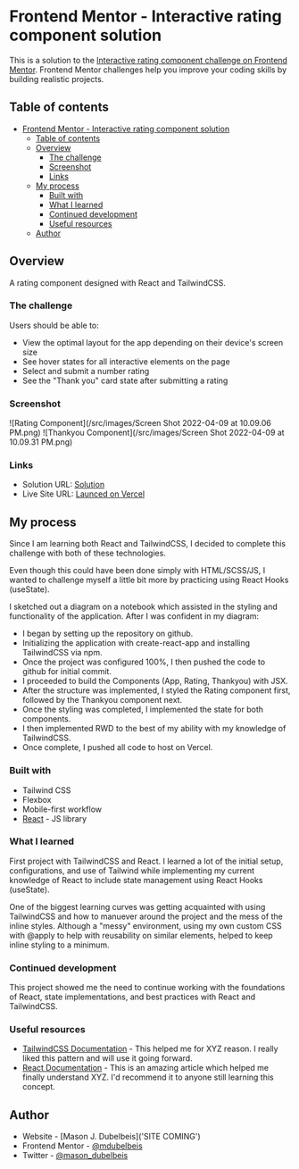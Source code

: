 # Frontend Mentor - Interactive rating component solution

This is a solution to the [Interactive rating component challenge on Frontend Mentor](https://www.frontendmentor.io/challenges/interactive-rating-component-koxpeBUmI). Frontend Mentor challenges help you improve your coding skills by building realistic projects.

## Table of contents

- [Frontend Mentor - Interactive rating component solution](#frontend-mentor---interactive-rating-component-solution)
  - [Table of contents](#table-of-contents)
  - [Overview](#overview)
    - [The challenge](#the-challenge)
    - [Screenshot](#screenshot)
    - [Links](#links)
  - [My process](#my-process)
    - [Built with](#built-with)
    - [What I learned](#what-i-learned)
    - [Continued development](#continued-development)
    - [Useful resources](#useful-resources)
  - [Author](#author)

## Overview

A rating component designed with React and TailwindCSS.

### The challenge

Users should be able to:

- View the optimal layout for the app depending on their device's screen size
- See hover states for all interactive elements on the page
- Select and submit a number rating
- See the "Thank you" card state after submitting a rating

### Screenshot

![Rating Component](/src/images/Screen Shot 2022-04-09 at 10.09.06 PM.png)
![Thankyou Component](/src/images/Screen Shot 2022-04-09 at 10.09.31 PM.png)

### Links

- Solution URL: [Solution](https://www.frontendmentor.io/solutions/interactive-rating-component-with-react-and-tailwindcss-r1yUcnk49)
- Live Site URL: [Launced on Vercel](https://interactive-rating-component-9nvl2zdmz-mdubelbeis.vercel.app/)

## My process

Since I am learning both React and TailwindCSS, I decided to complete this challenge with both of these technologies.

Even though this could have been done simply with HTML/SCSS/JS, I wanted to challenge myself a little bit more by practicing using React Hooks (useState).

I sketched out a diagram on a notebook which assisted in the styling and functionality of the application. After I was confident in my diagram:

- I began by setting up the repository on github.
- Initializing the application with create-react-app and installing TailwindCSS via npm.
- Once the project was configured 100%, I then pushed the code to github for initial commit.
- I proceeded to build the Components (App, Rating, Thankyou) with JSX.
- After the structure was implemented, I styled the Rating component first, followed by the Thankyou component next.
- Once the styling was completed, I implemented the state for both components.
- I then implemented RWD to the best of my ability with my knowledge of TailwindCSS.
- Once complete, I pushed all code to host on Vercel.

### Built with

- Tailwind CSS
- Flexbox
- Mobile-first workflow
- [React](https://reactjs.org/) - JS library

### What I learned

First project with TailwindCSS and React. I learned a lot of the initial setup, configurations, and use of Tailwind while implementing my current knowledge of React to include state management using React Hooks (useState).

One of the biggest learning curves was getting acquainted with using TailwindCSS and how to manuever around the project and the mess of the inline styles. Although a "messy" environment, using my own custom CSS with @apply to help with reusability on similar elements, helped to keep inline styling to a minimum.

### Continued development

This project showed me the need to continue working with the foundations of React, state implementations, and best practices with React and TailwindCSS.

### Useful resources

- [TailwindCSS Documentation](https://tailwindcss.com/) - This helped me for XYZ reason. I really liked this pattern and will use it going forward.
- [React Documentation](https://reactjs.org/docs/getting-started.html) - This is an amazing article which helped me finally understand XYZ. I'd recommend it to anyone still learning this concept.

## Author

- Website - [Mason J. Dubelbeis]('SITE COMING')
- Frontend Mentor - [@mdubelbeis](https://www.frontendmentor.io/profile/mdubelbeis)
- Twitter - [@mason_dubelbeis](https://twitter.com/mason_dubelbeis)
